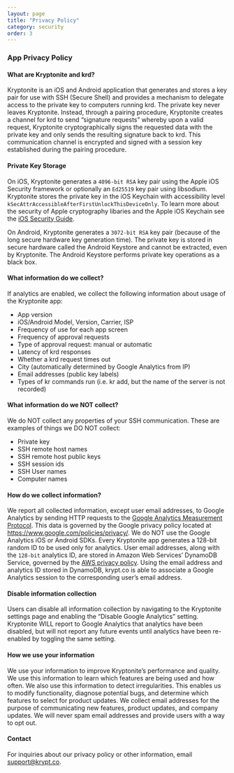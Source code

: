 ```yaml
---
layout: page
title: "Privacy Policy"
category: security
order: 3
---
```


### App Privacy Policy

#### What are Kryptonite and krd?

Kryptonite is an iOS and Android application that generates and stores a key pair for use with SSH (Secure Shell) and provides a mechanism to delegate access to the private key to computers running krd. The private key never leaves Kryptonite. Instead, through a pairing procedure, Kryptonite creates a channel for krd to send “signature requests” whereby upon a valid request, Kryptonite cryptographically signs the requested data with the private key and only sends the resulting signature back to krd. This communication channel is encrypted and signed with a session key established during the pairing procedure.

#### Private Key Storage

On iOS, Kryptonite generates a `4096-bit RSA` key pair using the Apple iOS Security framework or optionally an `Ed25519` key pair using libsodium. Kryptonite stores the private key in the iOS Keychain with accessibility level `kSecAttrAccessibleAfterFirstUnlockThisDeviceOnly`. To learn more about the security of Apple cryptography libaries and the Apple iOS Keychain see the [iOS Security Guide](https://www.apple.com/business/docs/iOS_Security_Guide.pdf).

On Android, Kryptonite generates a `3072-bit RSA` key pair (because of the long secure hardware key generation time). The private key is stored in secure hardware called the Android Keystore and cannot be extracted, even by Kryptonite. The Android Keystore performs private key operations as a black box.

#### What information do we collect?
If analytics are enabled, we collect the following information about usage of the Kryptonite app:

- App version
- iOS/Android Model, Version, Carrier, ISP
- Frequency of use for each app screen
- Frequency of approval requests
- Type of approval request: manual or automatic
- Latency of krd responses
- Whether a krd request times out
- City (automatically determined by Google Analytics from IP)
- Email addresses (public key labels)
- Types of kr commands run (i.e. kr add, but the name of the server is not recorded)

#### What information do we NOT collect?
We do NOT collect any properties of your SSH communication. These are examples of things we DO NOT collect:

- Private key
- SSH remote host names
- SSH remote host public keys
- SSH session ids
- SSH User names
- Computer names

#### How do we collect information?
We report all collected information, except user email addresses, to Google Analytics by sending HTTP requests to the [Google Analytics Measurement Protocol](https://developers.google.com/analytics/devguides/collection/protocol/v1/). This data is governed by the Google privacy policy located at https://www.google.com/policies/privacy/. We do NOT use the Google Analytics iOS or Android SDKs. Every Kryptonite app generates a 128-bit random ID to be used only for analytics. User email addresses, along with the `128-bit` analytics ID, are stored in Amazon Web Services’ DynamoDB Service, governed by the [AWS privacy policy](https://aws.amazon.com/privacy/). Using the email address and analytics ID stored in DynamoDB, krypt.co is able to associate a Google Analytics session to the corresponding user’s email address.

#### Disable information collection

Users can disable all information collection by navigating to the Kryptonite settings page and enabling the “Disable Google Analytics” setting. Kryptonite WILL report to Google Analytics that analytics have been disabled, but will not report any future events until analytics have been re-enabled by toggling the same setting.

#### How we use your information

We use your information to improve Kryptonite’s performance and quality. We use this information to learn which features are being used and how often. We also use this information to detect irregularities. This enables us to modify functionality, diagnose potential bugs, and determine which features to select for product updates. 
We collect email addresses for the purpose of communicating new features, product updates, and company updates. We will never spam email addresses and provide users with a way to opt out.

#### Contact
For inquiries about our privacy policy or other information, email support@krypt.co.
